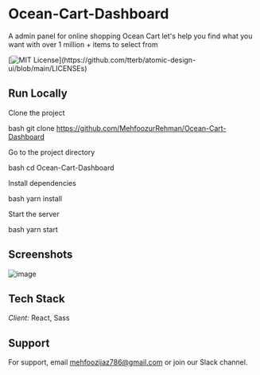 # Ocean-Cart-Dashboard

A admin panel for online shopping Ocean Cart let's help you find what you want with over 1 million + items to select from

[![MIT License](https://img.shields.io/apm/l/atomic-design-ui.svg?)](https://github.com/tterb/atomic-design-ui/blob/main/LICENSEs)


## Run Locally

Clone the project

bash
  git clone https://github.com/MehfoozurRehman/Ocean-Cart-Dashboard


Go to the project directory

bash
  cd Ocean-Cart-Dashboard

Install dependencies

bash
  yarn install


Start the server

bash
  yarn start




## Screenshots

![image](https://user-images.githubusercontent.com/100939524/187098241-14b08586-272c-4509-b074-8ca0d12b260d.png)

## Tech Stack

*Client:* React, Sass


## Support

For support, email mehfoozijaz786@gmail.com or join our Slack channel.
